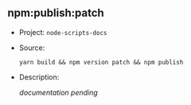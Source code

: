 ## npm:publish:patch

-   Project: `node-scripts-docs`
-   Source:

    ```shell
    yarn build && npm version patch && npm publish
    ```

-   Description:

    _documentation pending_
